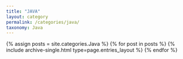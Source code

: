 ```yaml
---
title: "JAVA"
layout: category
permalink: /categories/java/
taxonomy: Java
---
```


{% assign posts = site.categories.Java %}
{% for post in posts %} {% include archive-single.html type=page.entries_layout %} {% endfor %}
